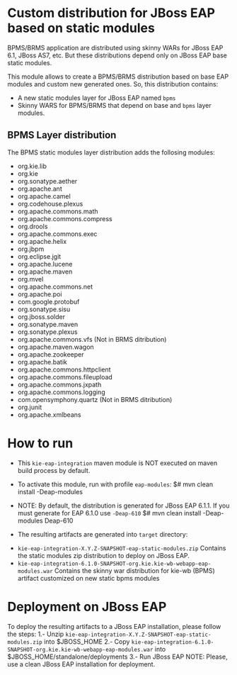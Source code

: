 Custom distribution for JBoss EAP based on static modules
==========================================================

BPMS/BRMS application are distributed using skinny WARs for JBoss EAP 6.1, JBoss AS7, etc. But these distributions depend only on JBoss EAP base static modules.

This module allows to create a BPMS/BRMS distribution based on base EAP modules and custom new generated ones. So, this distribution contains:
* A new static modules layer for JBoss EAP named <code>bpms</code>
* Skinny WARS for BPMS/BRMS that depend on base and <code>bpms</code> layer modules.


BPMS Layer distribution
-----------------------

The BPMS static modules layer distribution adds the follosing modules:

* org.kie.lib
* org.kie
* org.sonatype.aether
* org.apache.ant
* org.apache.camel
* org.codehouse.plexus
* org.apache.commons.math
* org.apache.commons.compress
* org.drools
* org.apache.commons.exec
* org.apache.helix
* org.jbpm
* org.eclipse.jgit
* org.apache.lucene
* org.apache.maven
* org.mvel
* org.apache.commons.net
* org.apache.poi
* com.google.protobuf
* org.sonatype.sisu
* org.jboss.solder
* org.sonatype.maven
* org.sonatype.plexus
* org.apache.commons.vfs (Not in BRMS ditribution)
* org.apache.maven.wagon
* org.apache.zookeeper
* org.apache.batik
* org.apache.commons.httpclient
* org.apache.commons.fileupload
* org.apache.commons.jxpath
* org.apache.commons.logging
* com.opensymphony.quartz (Not in BRMS ditribution)
* org.junit
* org.apache.xmlbeans


How to run
==========

* This <code>kie-eap-integration</code> maven module is NOT executed on maven build process by default.

* To activate this module, run with profile <code>eap-modules</code>:
$# mvn clean install -Deap-modules

* NOTE: By default, the distribution is generated for JBoss EAP 6.1.1. If you must generate for EAP 6.1.0 use <code>-Deap-610</code>
$# mvn clean install -Deap-modules Deap-610

* The resulting artifacts are generated into <code>target</code> directory:
- <code>kie-eap-integration-X.Y.Z-SNAPSHOT-eap-static-modules.zip</code> Contains the static modules zip distribution to deploy on JBoss EAP.
- <code>kie-eap-integration-6.1.0-SNAPSHOT-org.kie.kie-wb-webapp-eap-modules.war</code> Contains the skinny war distribution for kie-wb (BPMS) artifact customized on new static bpms modules

Deployment on JBoss EAP
=======================

To deploy the resulting artifacts to a JBoss EAP installation, please follow the steps:
1.- Unzip <code>kie-eap-integration-X.Y.Z-SNAPSHOT-eap-static-modules.zip</code> into $JBOSS_HOME
2.- Copy  <code>kie-eap-integration-6.1.0-SNAPSHOT-org.kie.kie-wb-webapp-eap-modules.war</code> into $JBOSS_HOME/standalone/deployments
3.- Run JBoss EAP
NOTE: Please, use a clean JBoss EAP installation for deployment.
